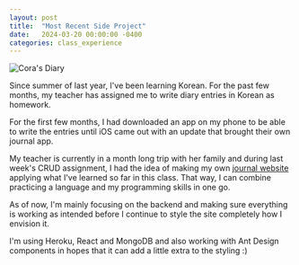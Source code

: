 ```yaml
---
layout: post
title:  "Most Recent Side Project"
date:   2024-03-20 00:00:00 -0400
categories: class_experience
---
```


![Cora's Diary](https://cdn.discordapp.com/attachments/676655695877111858/1220106841980141708/diary_logo.png?ex=660dbc0b&is=65fb470b&hm=e1afbf303441a5823ff885117ead8f2baf3544730e9f13fa0ec54ab93dd6e5d3&)

Since summer of last year, I've been learning Korean. For the past few months, my teacher has assigned me to write diary entries in Korean as homework. 

For the first few months, I had downloaded an app on my phone to be able to write the entries until iOS came out with an update that brought their own journal app.

My teacher is currently in a month long trip with her family and during last week's CRUD assignment, I had the idea of making my own [journal website](https://cora-korean-journal-99333a1293d2.herokuapp.com/) applying what I've learned so far in this class. That way, I can combine practicing a language and my programming skills in one go. 

As of now, I'm mainly focusing on the backend and making sure everything is working as intended before I continue to style the site completely how I envision it. 

I'm using Heroku, React and MongoDB and also working with Ant Design components in hopes that it can add a little extra to the styling :)